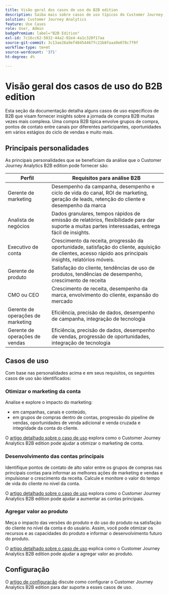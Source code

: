 ```yaml
---
title: Visão geral dos casos de uso do B2B edition
description: Saiba mais sobre casos de uso típicos do Customer Journey Analytics B2B edition
solution: Customer Journey Analytics
feature: Use Cases
role: User, Admin
badgePremium: label="B2B Edition"
exl-id: 7c16cc62-5032-44a2-92e4-4a1c320f17aa
source-git-commit: 3c13ae26a9ef48454467fc21b8faaa9e078c7f9f
workflow-type: tm+mt
source-wordcount: '371'
ht-degree: 4%

---
```


# Visão geral dos casos de uso do B2B edition

Esta seção da documentação detalha alguns casos de uso específicos de B2B que visam fornecer insights sobre a jornada de compra B2B muitas vezes mais complexa. Uma compra B2B típica envolve grupos de compra, pontos de contato entre canais por diferentes participantes, oportunidades em vários estágios do ciclo de vendas e muito mais.


## Principais personalidades

As principais personalidades que se beneficiam da análise que o Customer Journey Analytics B2B edition pode fornecer são:

| Perfil | Requisitos para análise B2B |
|---|---|
| Gerente de marketing | Desempenho da campanha, desempenho e ciclo de vida do canal, ROI de marketing, geração de leads, retenção do cliente e desempenho da marca |
| Analista de negócios | Dados granulares, tempos rápidos de emissão de relatórios, flexibilidade para dar suporte a muitas partes interessadas, entrega fácil de insights. |
| Executivo de conta | Crescimento da receita, progressão da oportunidade, satisfação do cliente, aquisição de clientes, acesso rápido aos principais insights, relatórios móveis. |
| Gerente de produto | Satisfação do cliente, tendências de uso de produtos, tendências de desempenho, crescimento de receita |
| CMO ou CEO | Crescimento de receita, desempenho da marca, envolvimento do cliente, expansão do mercado |
| Gerente de operações de marketing | Eficiência, precisão de dados, desempenho de campanha, integração de tecnologia |
| Gerente de operações de vendas | Eficiência, precisão de dados, desempenho de vendas, progressão de oportunidades, integração de tecnologia |


## Casos de uso

Com base nas personalidades acima e em seus requisitos, os seguintes casos de uso são identificados:

### Otimizar o marketing da conta

Analise e explore o impacto do marketing:

- em campanhas, canais e conteúdo,
- em grupos de compras dentro de contas, progressão do pipeline de vendas, oportunidades de venda adicional e venda cruzada e integridade da conta do cliente.

O [artigo detalhado sobre o caso de uso](optimize-account-marketing.md) explora como o Customer Journey Analytics B2B edition pode ajudar a otimizar o marketing de conta.

### Desenvolvimento das contas principais

Identifique pontos de contato de alto valor entre os grupos de compras nas principais contas para informar as melhores ações de marketing e vendas e impulsionar o crescimento da receita. Calcule e monitore o valor do tempo de vida do cliente no nível da conta.

O [artigo detalhado sobre o caso de uso](grow-key-accounts.md) explora como o Customer Journey Analytics B2B edition pode ajudar a aumentar as contas principais.

### Agregar valor ao produto

Meça o impacto das versões do produto e do uso do produto na satisfação do cliente no nível da conta e do usuário. Assim, você pode otimizar os recursos e as capacidades do produto e informar o desenvolvimento futuro do produto.

O [artigo detalhado sobre o caso de uso](build-product-value.md) explica como o Customer Journey Analytics B2B edition pode ajudar a agregar valor ao produto.


## Configuração

O [artigo de configuração](setup.md) discute como configurar o Customer Journey Analytics B2B edition para dar suporte a esses casos de uso.
